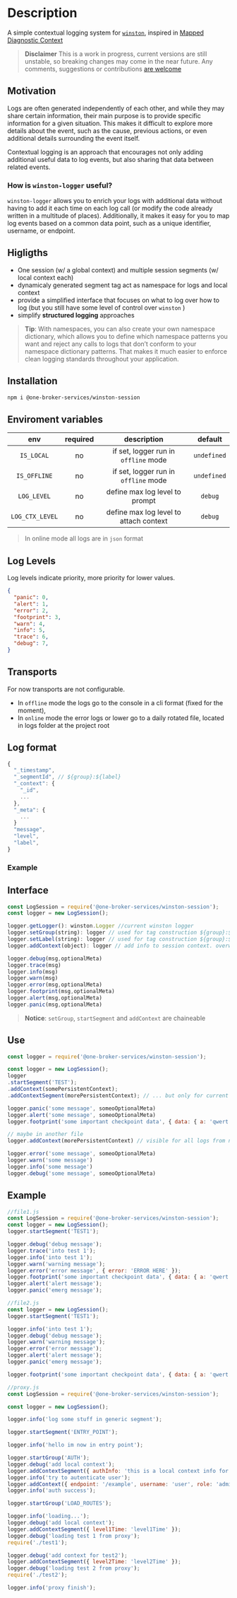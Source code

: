 # Description

A simple contextual logging system for [`winston`](<https://www.npmjs.com/package/winston>), inspired in [Mapped Diagnostic Context](<https://logback.qos.ch/manual/mdc.html>)

> **Disclaimer**
This is a work in progress, current versions are still unstable, so breaking changes may come in the near future.
Any comments, suggestions or contributions [are welcome](<https://github.com/One-Broker-Services/winston-session/issues>)

## Motivation

Logs are often generated independently of each other, and while they may share certain information, their main purpose is to provide specific information for a given situation. This makes it difficult to explore more details about the event, such as the cause, previous actions, or even additional details surrounding the event itself.

Contextual logging is an approach that encourages not only adding additional useful data to log events, but also sharing that data between related events.

<!-- Con el registro contextual, los tokens de datos se agregan y eliminan de los eventos de registro durante el transcurso del tiempo de ejecución de la aplicación.
Según el flujo de trabajo de su aplicación, algunos de estos tokens se pueden compartir en varios eventos de registro o incluso en toda la aplicación. Mientras tanto, sus eventos de registro aún conservan información de registro principal, como nombres de métodos y seguimientos de pila. -->

<!-- winston es una popular herramienta de logging para javascript
Con winston, si bien es posible para cada evento registrar los datos necesarios manualmente en el momento del log como metadatos, -->
<!-- 
Often when there are lot of microservices and logs are been forwarded it becomes difficult to find the reason for error and sequence of events that might have caused the error. MDC approach helps to group together the events that are related to specific event for eg. Order Checkout failed or Payment Failure on Ecommerce site.As customer is unaware of the internal things it is wise idea to add some related information as correlationIds like { orderID: 101 } so it can be searched quickly. -->

### How is `winston-logger` useful?

`winston-logger` allows you to enrich your logs with additional data without having to add it each time on each log call (or modify the code already written in a multitude of places). Additionally, it makes it easy for you to map log events based on a common data point, such as a unique identifier, username, or endpoint.
<!-- Puede agregar y eliminar del contexto durante el transcurso de la aplicación sin tener que realizar un seguimiento de lo que se almacena en el contexto y dónde aparece en sus registros. -->

## Higligths

* One session (w/ a global context) and multiple session segments (w/ local context each)
* dynamicaly generated segment tag act as namespace for logs and local context
* provide a simplified interface that focuses on what to log over how to log (but you still have some level of control over `winston` )
* simplify **structured logging** approaches

> **Tip**: With namespaces, you can also create your own namespace dictionary, which allows you to define which namespace patterns you want and reject any calls to logs that don’t conform to your namespace dictionary patterns. That makes it much easier to enforce clean logging standards throughout your application.

<!-- * a `winston` logger can be particular for ona segment or can be shared for all segments (you decide) -->

<!-- * la session es una instancia unica que mantiene sus propiedades persistentes entre todos los ficheros una. Es ideal para los entornos serverless en los que cada llamada a la api es independiente (p.e una lambda unica)
* permite mantener un contexto compartido por todos los loggers de la session. este contexto se puede ir enriqueciendo durante la sesion en cualquier fu
* permite matener simultaneamente varios loggers independientes en una misma session.
Los un logger queda definido  por un label especifico. -->

## Installation

```bash
npm i @one-broker-services/winston-session
```

## Enviroment variables

|env|required|description|default|
|:--:|:--:|:--:|:--:|
|`IS_LOCAL`|no|if set, logger run in `offline` mode| `undefined` |
|`IS_OFFLINE`|no|if set, logger run in `offline` mode| `undefined` |
|`LOG_LEVEL`|no|define max log level to prompt| `debug` |
|`LOG_CTX_LEVEL`|no|define max log level to attach context| `debug` |

> In online mode all logs are in `json` format

## Log Levels

Log levels indicate priority, more priority for lower values.

```json
{
  "panic": 0,
  "alert": 1,
  "error": 2,
  "footprint": 3,
  "warn": 4,
  "info": 5,
  "trace": 6,
  "debug": 7,
}
```

## Transports

For now transports are not configurable.

* In `offline` mode the logs go to the console in a cli format (fixed for the moment),
* In `online` mode the error logs or lower go to a daily rotated file, located in logs folder at the project root

## Log format

```javascript
{
  "_timestamp",
  "_segmentId", // ${group}:${label}
  "_context": {
    "_id",
    ...
  },
  "_meta": {
    ...
  }
  "message",
  "level",
  "label",
}
```

### Example

## Interface

```javascript
const LogSession = require('@one-broker-services/winston-session');
const logger = new LogSession();

logger.getLogger(): winston.Logger //current winston logger
logger.setGroup(string): logger // used for tag construction ${group}:${label}
logger.setLabel(string): logger // used for tag construction ${group}:${label}
logger.addContext(object): logger // add info to session context. overwrite property if already exists. new context will be present in all logs from now on for the duration of the session

logger.debug(msg,optionalMeta)
logger.trace(msg)
logger.info(msg)
logger.warn(msg)
logger.error(msg,optionalMeta)
logger.footprint(msg,optionalMeta)
logger.alert(msg,optionalMeta)
logger.panic(msg,optionalMeta)

```

> **Notice**: `setGroup`, `startSegment` and `addContext` are chaineable

## Use

```javascript
const logger = require('@one-broker-services/winston-session');

const logger = new LogSession();
logger
.startSegment('TEST');
.addContext(somePersistentContext);
.addContextSegment(morePersistentContext); // ... but only for current segment

logger.panic('some message', someoOptionalMeta)
logger.alert('some message', someoOptionalMeta)
logger.footprint('some important checkpoint data', { data: { a: 'qwert' } });

// maybe in another file
logger.addContext(morePersistentContext) // visible for all logs from now in the timeline

logger.error('some message', someoOptionalMeta)
logger.warn('some message')
logger.info('some message')
logger.debug('some message', someoOptionalMeta)

```

## Example

```javascript
//file1.js
const LogSession = require('@one-broker-services/winston-session');
const logger = new LogSession();
logger.startSegment('TEST1');

logger.debug('debug message');
logger.trace('into test 1');
logger.info('into test 1');
logger.warn('warning message');
logger.error('error message', { error: 'ERROR HERE' });
logger.footprint('some important checkpoint data', { data: { a: 'qwert' } });
logger.alert('alert message');
logger.panic('emerg message');

```

```javascript
//file2.js
const logger = new LogSession();
logger.startSegment('TEST1');

logger.info('into test 1');
logger.debug('debug message');
logger.warn('warning message');
logger.error('error message');
logger.alert('alert message');
logger.panic('emerg message');

logger.footprint('some important checkpoint data', { data: { a: 'qwert' } });

```

```javascript
//proxy.js
const LogSession = require('@one-broker-services/winston-session');

const logger = new LogSession();

logger.info('log some stuff in generic segment');

logger.startSegment('ENTRY_POINT');

logger.info('hello im now in entry point');

logger.startGroup('AUTH');
logger.debug('add local context');
logger.addContextSegment({ authInfo: 'this is a local context info for session: ENTRY_POINT:AUTH' });
logger.info('try to autenticate user');
logger.addContext({ endpoint: '/example', username: 'user', role: 'admin' });
logger.info('auth success');

logger.startGroup('LOAD_ROUTES');

logger.info('loading...');
logger.debug('add local context');
logger.addContextSegment({ level1Time: 'level1Time' });
logger.debug('loading test 1 from proxy');
require('./test1');

logger.debug('add context for test2');
logger.addContextSegment({ level2Time: 'level2Time' });
logger.debug('loading test 2 from proxy');
require('./test2');

logger.info('proxy finish');

```

<!--similar: https://www.npmjs.com/package/@zebpay/colt -->
<!-- https://www.npmjs.com/package/winston-context -->